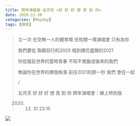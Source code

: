 ```yaml
---
title: 跨年演唱會-五月天 <好 好 好 想 見 到 你>
date: 2020-12-30
categories: [Mayday]
tags: [随笔]
---
```


> 又一次
> 在空無一人的體育場
> 任性開一場演唱會
> 只有為你
>
> 我們要從
> 踟躕前行的2020
> 唱到煙花盛開的2021
>
> 你從瘋狂世界的當時青春
> 不知不覺變成後來的我們
>
> 無論你在世界的哪個角落
> 前往2021的那一秒
> 我們
> 會在一起
>
> /
>
> 五月天 
> 好 好 好 想 見 到 你
> 跨年演唱會｜線上特別版
>
> 2020. 12. 31 23:15

![](https://cdn.jsdelivr.net/gh/mumozi/Figure_bed/img/001nBTAIgy1gm4yatnxyaj62653nf7wj02.jpg)
